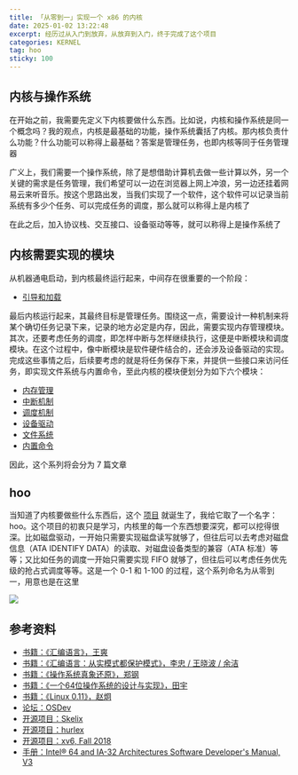 ```yaml
---
title: 「从零到一」实现一个 x86 的内核
date: 2025-01-02 13:22:48
excerpt: 经历过从入门到放弃，从放弃到入门，终于完成了这个项目
categories: KERNEL
tag: hoo
sticky: 100
---
```


## 内核与操作系统

在开始之前，我需要先定义下内核要做什么东西。比如说，内核和操作系统是同一个概念吗？我的观点，内核是最基础的功能，操作系统囊括了内核。那内核负责什么功能？什么功能可以称得上最基础？答案是管理任务，也即内核等同于任务管理器

广义上，我们需要一个操作系统，除了是想借助计算机去做一些计算以外，另一个关键的需求是任务管理，我们希望可以一边在浏览器上网上冲浪，另一边还挂着网易云来听音乐。按这个思路出发，当我们实现了一个软件，这个软件可以记录当前系统有多少个任务、可以完成任务的调度，那么就可以称得上是内核了

在此之后，加入协议栈、交互接口、设备驱动等等，就可以称得上是操作系统了

## 内核需要实现的模块

从机器通电启动，到内核最终运行起来，中间存在很重要的一个阶段：

- [引导和加载](https://horbyn.github.io/2025/01/07/hoo-2/)

最后内核运行起来，其最终目标是管理任务。围绕这一点，需要设计一种机制来将某个确切任务记录下来，记录的地方必定是内存，因此，需要实现内存管理模块。其次，还要考虑任务的调度，即怎样中断与怎样继续执行，这便是中断模块和调度模块。在这个过程中，像中断模块是软件硬件结合的，还会涉及设备驱动的实现。完成这些事情之后，后续要考虑的就是将任务保存下来，并提供一些接口来访问任务，即实现文件系统与内置命令，至此内核的模块便划分为如下六个模块：

- [内存管理](https://horbyn.github.io/2025/01/07/hoo-3/)
- [中断机制](https://horbyn.github.io/2025/01/07/hoo-4/)
- [调度机制](https://horbyn.github.io/2025/01/07/hoo-5/)
- [设备驱动](https://horbyn.github.io/2025/01/07/hoo-6/)
- [文件系统](https://horbyn.github.io/2025/01/07/hoo-7/)
- [内置命令](https://horbyn.github.io/2025/01/07/hoo-8/)

因此，这个系列将会分为 7 篇文章

## hoo

当知道了内核要做些什么东西后，这个 [项目](https://github.com/horbyn/hoo) 就诞生了，我给它取了一个名字：hoo。这个项目的初衷只是学习，内核里的每一个东西想要深究，都可以挖得很深。比如磁盘驱动，一开始只需要实现磁盘读写就够了，但往后可以去考虑对磁盘信息（ATA IDENTIFY DATA）的读取、对磁盘设备类型的兼容（ATA 标准）等等；又比如任务的调度一开始只需要实现 FIFO 就够了，但往后可以考虑任务优先级的抢占式调度等等。这是一个 0-1 和 1-100 的过程，这个系列命名为从零到一，用意也是在这里

![](https://pic1.imgdb.cn/item/67c11732d0e0a243d4078e8f.gif)

## 参考资料

- [书籍：《汇编语言》，王爽](https://book.douban.com/subject/25726019//)
- [书籍：《汇编语言：从实模式都保护模式》，李忠 / 王晓波 / 余洁](https://book.douban.com/subject/20492528//)
- [书籍：《操作系统真象还原》，郑钢](https://book.douban.com/subject/26745156/)
- [书籍：《一个64位操作系统的设计与实现》，田宇](https://book.douban.com/subject/30222325/)
- [书籍：《Linux 0.11》，赵炯](https://mirror.math.princeton.edu/pub/oldlinux/download/clk011.pdf)
- [论坛：OSDev](https://wiki.osdev.org/Expanded_Main_Page)
- [开源项目：Skelix](http://skelix.net/skelixos/index_zh.html)
- [开源项目：hurlex](https://www.zhihu.com/question/22463820/answer/22394667)
- [开源项目：xv6, Fall 2018](https://pdos.csail.mit.edu/6.828/2018/schedule.html)
- [手册：Intel® 64 and IA-32 Architectures Software Developer's Manual, V3](https://www.intel.com/content/dam/www/public/us/en/documents/manuals/64-ia-32-architectures-software-developer-vol-3a-part-1-manual.pdf)
